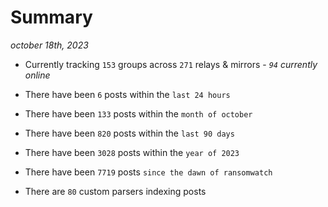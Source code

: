 
# Summary
_october 18th, 2023_

- Currently tracking `153` groups across `271` relays & mirrors - _`94` currently online_

- There have been `6` posts within the `last 24 hours`

- There have been `133` posts within the `month of october`

- There have been `820` posts within the `last 90 days`

- There have been `3028` posts within the `year of 2023`

- There have been `7719` posts `since the dawn of ransomwatch`

- There are `80` custom parsers indexing posts
